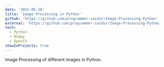 ```yaml
---
date: '2021-05-18'
title: 'Image Processing in Python'
github: 'https://github.com/programmer-saidur/Image-Processing-Python'
external: 'https://github.com/programmer-saidur/Image-Processing-Python/blob/main/Image_Processing.ipynb'
tech:
  - Python
  - Numpy
  - OpenCV
showInProjects: true
---
```


Image Processing of different images in Python.

